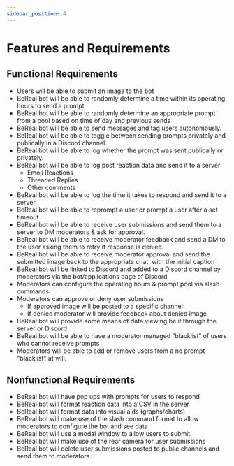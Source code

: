 ```yaml
---
sidebar_position: 4
---
```


# Features and Requirements

## Functional Requirements
 
- Users will be able to submit an image to the bot
- BeReal bot will be able to randomly determine a time within its operating hours to send a prompt  
- BeReal bot will be able to randomly determine an appropriate prompt from a pool based on time of day and previous sends  
- BeReal bot will be able to send messages and tag users autonomously.
- BeReal bot will be able to toggle between sending prompts privately and publically in a Discord channel.
- BeReal bot will be able to log whether the prompt was sent publically or privately.
- BeReal bot will be able to log post reaction data and send it to a server  
  - Emoji Reactions  
  - Threaded Replies  
  - Other comments  
- BeReal bot will be able to log the time it takes to respond and send it to a server  
- BeReal bot will be able to reprompt a user or prompt a user after a set timeout  
- BeReal bot will be able to receive user submissions and send them to a server to DM moderators & ask for approval.
- BeReal bot will be able to receive moderator feedback and send a DM to the user asking them to retry if response is denied. 
- BeReal bot will be able to receive moderator approval and send the submitted image back to the appropriate chat, with the initial caption  
- BeReal bot will be linked to Discord and added to a Discord channel by moderators via the bot/applications page of Discord  
- Moderators can configure the operating hours & prompt pool via slash commands  
- Moderators can approve or deny user submissions  
  - If approved image will be posted to a specific channel  
  - If denied moderator will provide feedback about denied image
- BeReal bot will provide some means of data viewing be it through the server or Discord
- BeReal bot will be able to have a moderator managed “blacklist” of users who cannot receive prompts
- Moderators will be able to add or remove users from a no prompt "blacklist" at will.

## Nonfunctional Requirements

- BeReal bot will have pop ups with prompts for users to respond
- BeReal bot will format reaction data into a CSV in the server
- BeReal bot will format data into visual aids (graphs/charts)
- BeReal bot will make use of the slash command format to allow moderators to configure the bot and see data
- BeReal bot will use a modal window to allow users to submit.
- BeReal bot will make use of the rear camera for user submissions
- BeReal bot will delete user submissions posted to public channels and send them to moderators.
